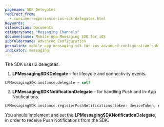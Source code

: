 ```yaml
---
pagename: SDK Delegates
redirect_from:
  - consumer-experience-ios-sdk-delegates.html
Keywords:
sitesection: Documents
categoryname: "Messaging Channels"
documentname: Mobile App Messaging SDK for iOS
subfoldername: Advanced Configuration
permalink: mobile-app-messaging-sdk-for-ios-advanced-configuration-sdk-delegates.html
indicator: messaging
---
```

The SDK uses 2 delegates:

1. **LPMessagingSDKDelegate** - for lifecycle and connectivity events.

```swift
LPMessagingSDK.instance.delegate = self
```

2. **LPMessagingSDKNotificationDelegate** - for handling Push and In-App Notifications.

```swift
LPMessagingSDK.instance.registerPushNotifications(token: deviceToken, notificationDelegate: self)
```

You should implement and set the **LPMessagingSDKNotificationDelegate**, in order to receive Push Notifications from the SDK.
